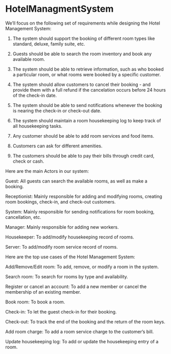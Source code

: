# HotelManagmentSystem

We’ll focus on the following set of requirements while designing the Hotel Management System:

1) The system should support the booking of different room types like standard, deluxe, family suite, etc.

2) Guests should be able to search the room inventory and book any available room.

3) The system should be able to retrieve information, such as who booked a particular room, or what rooms were booked by a specific customer.

4) The system should allow customers to cancel their booking - and provide them with a full refund if the cancelation occurs before 24 hours of the check-in date.

5) The system should be able to send notifications whenever the booking is nearing the check-in or check-out date.

6) The system should maintain a room housekeeping log to keep track of all housekeeping tasks.

7) Any customer should be able to add room services and food items.

8) Customers can ask for different amenities.

9) The customers should be able to pay their bills through credit card, check or cash.

Here are the main Actors in our system:

Guest: All guests can search the available rooms, as well as make a booking.

Receptionist: Mainly responsible for adding and modifying rooms, creating room bookings, check-in, and check-out customers.

System: Mainly responsible for sending notifications for room booking, cancellation, etc.

Manager: Mainly responsible for adding new workers.

Housekeeper: To add/modify housekeeping record of rooms.

Server: To add/modify room service record of rooms.

Here are the top use cases of the Hotel Management System:

Add/Remove/Edit room: To add, remove, or modify a room in the system.

Search room: To search for rooms by type and availability.

Register or cancel an account: To add a new member or cancel the membership of an existing member.

Book room: To book a room.

Check-in: To let the guest check-in for their booking.

Check-out: To track the end of the booking and the return of the room keys.

Add room charge: To add a room service charge to the customer’s bill.

Update housekeeping log: To add or update the housekeeping entry of a room.
